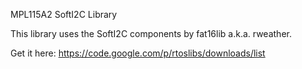 MPL115A2 SoftI2C Library

This library uses the SoftI2C components by fat16lib a.k.a. rweather.

Get it here:  https://code.google.com/p/rtoslibs/downloads/list